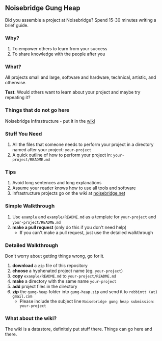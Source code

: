
## Noisebridge Gung Heap

Did you assemble a project at Noisebridge? Spend 15-30 minutes writing a brief guide.


### Why?

1. To empower others to learn from your success
2. To share knowledge with the people after you 


### What?

All projects small and large, software and hardware, technical, artistic, and otherwise.

**Test:** Would others want to learn about your project and maybe try repeating it?


### Things that do not go here

Noisebridge Infrastructure - put it in the [wiki](noisebridge.net)


### Stuff You Need

1. All the files that someone needs to perform your project in a directory named after your project: `your-project`
2. A quick outline of how to perform your project in: `your-project/README.md`


### Tips

1. Avoid long sentences and long explanations
2. Assume your reader knows how to use all tools and software
3. Infrastructure projects go on the wiki at [noisebridge.net](noisebridge.net)


### Simple Walkthrough

1. Use `example` and `example/README.md` as a template for `your-project` and `your-project/README.md`
2. **make a pull request** (only do this if you don't need help)
    - If you can't make a pull request, just use the detailed walkthrough


### Detailed Walkthrough 

Don't worry about getting things wrong, go for it.

1. **download** a `zip` file of this repository
2. **choose** a hyphenated project name (eg. `your-project`)
3. **copy** `example/README.md` to `your-project/README.md`
4. **make** a directory with the same name `your-project`
5. **add** project files in the directory
6. **zip** the `gung-heap` folder into `gung-heap.zip` and send it to `robbintt (at) gmail.com`
    - Please include the subject line `Noisebridge gung heap submission: your-project`


### What about the wiki?

The wiki is a datastore, definitely put stuff there. Things can go here and there.


